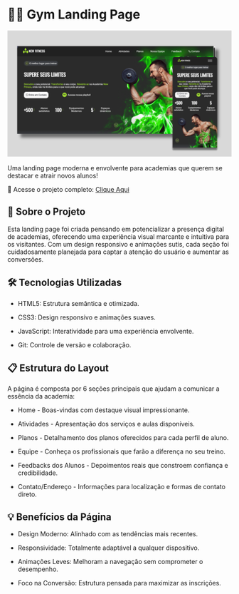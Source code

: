 # 🏋️‍♀️ Gym Landing Page

![GymLandingPageMockup](./assets/images/geral/Mockup%20Gym-LP.png)


Uma landing page moderna e envolvente para academias que querem se destacar e atrair novos alunos!

🔗 Acesse o projeto completo: <a href="https://isabelavitoria7.github.io/Gym-Landing-Page/" target="blank" >Clique Aqui</a>


## 🚀 Sobre o Projeto
Esta landing page foi criada pensando em potencializar a presença digital de academias, oferecendo uma experiência visual marcante e intuitiva para os visitantes. Com um design responsivo e animações sutis, cada seção foi cuidadosamente planejada para captar a atenção do usuário e aumentar as conversões.

## 🛠️ Tecnologias Utilizadas
- HTML5: Estrutura semântica e otimizada.

- CSS3: Design responsivo e animações suaves.

- JavaScript: Interatividade para uma experiência envolvente.

- Git: Controle de versão e colaboração.

## 📋 Estrutura do Layout
A página é composta por 6 seções principais que ajudam a comunicar a essência da academia:

- Home - Boas-vindas com destaque visual impressionante.

- Atividades - Apresentação dos serviços e aulas disponíveis.

- Planos - Detalhamento dos planos oferecidos para cada perfil de aluno.

- Equipe - Conheça os profissionais que farão a diferença no seu treino.

- Feedbacks dos Alunos - Depoimentos reais que constroem confiança e credibilidade.

- Contato/Endereço - Informações para localização e formas de contato direto.


## 💡 Benefícios da Página
- Design Moderno: Alinhado com as tendências mais recentes.

- Responsividade: Totalmente adaptável a qualquer dispositivo.

- Animações Leves: Melhoram a navegação sem comprometer o desempenho.

- Foco na Conversão: Estrutura pensada para maximizar as inscrições.
